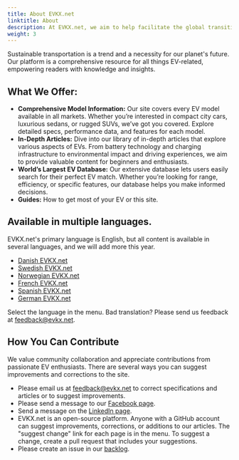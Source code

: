 ```yaml
---
title: About EVKX.net
linktitle: About
description: At EVKX.net, we aim to help facilitate the global transition to electric vehicles (EVs).
weight: 3
---
```

<!-- markdownlint-disable MD033 -->

Sustainable transportation is a trend and a necessity for our planet's future. Our platform is a comprehensive resource for all things EV-related, empowering readers with knowledge and insights.

## What We Offer:

- **Comprehensive Model Information:** Our site covers every EV model available in all markets. Whether you’re interested in compact city cars, luxurious sedans, or rugged SUVs, we’ve got you covered. Explore detailed specs, performance data, and features for each model.
- **In-Depth Articles:** Dive into our library of in-depth articles that explore various aspects of EVs. From battery technology and charging infrastructure to environmental impact and driving experiences, we aim to provide valuable content for beginners and enthusiasts.
- **World’s Largest EV Database:** Our extensive database lets users easily search for their perfect EV match. Whether you’re looking for range, efficiency, or specific features, our database helps you make informed decisions.
- **Guides:** How to get most of your EV or this site.

## Available in multiple languages. 

EVKX.net's primary language is English, but all content is available in several languages, and we will add more this year.

- [Danish EVKX.net](/da/)
- [Swedish EVKX.net](/sv/)
- [Norwegian EVKX.net](/nb/)
- [French EVKX.net](/fr/)
- [Spanish EVKX.net](/es/)
- [German EVKX.net](/de/)

Select the language in the menu. Bad translation? Please send us feedback at <a href="mailto:feedback@evkx.net">feedback@evkx.net</a>.

## How You Can Contribute

We value community collaboration and appreciate contributions from passionate EV enthusiasts. There are several ways you can suggest improvements and corrections to the site. 

- Please email us at <a href="mailto:feedback@evkx.net">feedback@evkx.net</a> to correct specifications and articles or to suggest improvements.
- Please send a message to our <a href="https://www.facebook.com/evkx.net">Facebook page</a>.
- Send a message on the <a href="https://www.linkedin.com/company/evkx/">LinkedIn page</a>.
- EVKX.net is an open-source platform. Anyone with a GitHub account can suggest improvements, corrections, or additions to our articles. The "suggest change" link for each page is in the menu. To suggest a change, create a pull request that includes your suggestions.
- Please create an issue in our [backlog](https://github.com/evkx/evkx.github.io/issues). 
